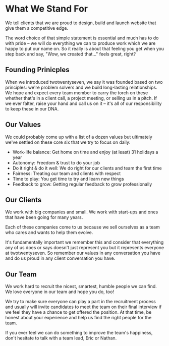 # What We Stand For

We tell clients that we are proud to design, build and launch website that give them a competitive edge. 

The word choice of that simple statement is essential and much has to do with pride – we will do everything we can to produce work which we are happy to put our name on. So it really is about that feeling you get when you step back and say, "Wow, we created that..." feels great, right?

## Founding Prinicples

When we introduced twotwentyseven, we say it was founded based on two principles: we're problem solvers and we build long-lasting relationships. We hope and expect every team member to carry the torch on these whether that's in a client call, a project meeting, or selling us in a pitch. If we ever falter, raise your hand and call us on it – it's all of our responsibility to keep these in our DNA. 

## Our Values

We could probably come up with a list of a dozen values but ultimately we've settled on these core six that we try to focus on daily:

- Work-life balance: Get home on time and enjoy (at least) 31 holidays a year
- Autonomy: Freedom & trust to do your job
- Do it right & do it well: We do right for our clients and team the first time
- Fairness: Treating our team and clients with respect
- Time to play: You get time to try and learn new things
- Feedback to grow: Getting regular feedback to grow professionally

## Our Clients

We work with big companies and small. We work with start-ups and ones that have been going for many years. 

Each of these companies come to us because we sell ourselves as a team who cares and wants to help them evolve. 

It's fundamentally important we remember this and consider that everything any of us does or says doesn't just represent you but it represents everyone at twotwentyseven. So remember our values in any conversation you have and do us proud in any client conversation you have. 

## Our Team

We work hard to recruit the nicest, smartest, humble people we can find. We love everyone in our team and hope you do, too! 

We try to make sure everyone can play a part in the recruitment process and usually will invite candidates to meet the team on their final interview if we feel they have a chance to get offered the position. At that time, be honest about your experience and help us find the right people for the team. 

If you ever feel we can do something to improve the team's happiness, don't hesitate to talk with a team lead, Eric or Nathan. 